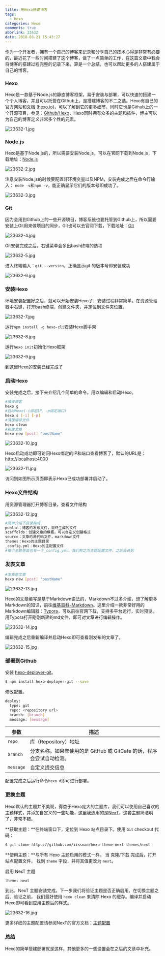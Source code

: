 ```yaml
---
title: 用Hexo搭建博客
tags:
  - Hexo
categories: Hexo
comments: true
abbrlink: 23632
date: 2018-08-21 15:43:27
---
```


作为一个开发者，拥有一个自己的博客来记录和分享自己的技术心得是非常有必要的，最近花了一些时间搭建了这个博客，做了一点简单的工作，在这篇文章中我会将博客的搭建过程完整的记录下来，算是一个总结，也可以帮助更多的人搭建属于自己的博客。

<!--more-->

### Hexo

Hexo是一款基于Node.js的静态博客框架，易于安装与部署，可以快速的搭建一个个人博客，并且可以托管在Github上，是搭建博客的不二之选。Hexo有自己的官方网站和文档 ([hexo.io](https://hexo.io))，可以了解到它的更多细节，同时它也是Github上的一个开源项目，参见：[Github/Hexo](https://github.com/hexojs/hexo)，Hexo同时拥有众多的主题和插件，博主可以为自己的博客定义非常多个性的元素。

![23632-1.jpg](https://i.loli.net/2020/02/19/YT2VnQdOgCkfWiI.jpg)

### Node.js

Hexo是基于Node.js的，所以需要安装Node.js，可以在官网下载到Node.js，下载地址：[Node.js](https://nodejs.org/zh-cn/download/)

![23632-2.jpg](https://i.loli.net/2020/02/19/nvxB8zcRZfhqV4G.jpg)

注意安装Node.js的时候要配置好环境变量以及NPM，安装完成之后在命令行输入： `node -v`和`npm -v`，能正确显示它们的版本号即成功了。

![23632-3.jpg](https://i.loli.net/2020/02/19/bMGxo1LvUYh5fgi.jpg)

### Git

因为会用到Github上的一些开源项目，博客系统也要托管到Github上，所以需要安装上Git用来做项目的同步，Git也可以去官网下载，下载地址：[Git](https://git-scm.com/download)

![23632-4.jpg](https://i.loli.net/2020/02/19/E9KWgyBZOPFlfXw.jpg)

Git安装完成之后，右键菜单会多出bash终端的选项

![23632-5.jpg](https://i.loli.net/2020/02/19/6JPHQLubjrcDA5O.jpg)

进入终端输入：`git --version`，正确显示git 的版本号即安装成功

![23632-6.jpg](https://i.loli.net/2020/02/19/EYivdTXLWz9VB5j.jpg)

### 安装Hexo

环境安装配置好之后，就可以开始安装Hexo了，安装过程非常简单。在资源管理器中右键，打开bash终端，创建文件夹，并定位到文件夹位置。

![23632-7.jpg](https://i.loli.net/2020/02/19/7HpVZcEukPNtfR5.jpg)



运行`npm install -g hexo-cli`安装Hexo脚手架

![23632-8.jpg](https://i.loli.net/2020/02/19/OIehiZsKpuCvWFL.jpg)

运行`hexo init`初始化Hexo框架

![23632-9.jpg](https://i.loli.net/2020/02/19/5hKSJlIcgj8EQPG.jpg)

到这里Hexo的安装已经完成了

### 启动Hexo

安装完成之后，接下来介绍几个简单的命令，用以编辑和启动Hexo。

```bash
#编译博客
hexo g
#启动Hexo(-i绑定IP，-p绑定端口)
hexo s [-i] [-p]
#清理编译文件
hexo clean
#新建文章
hexo new [post] "postName"
```

![23632-10.jpg](https://i.loli.net/2020/02/19/Etfq64ZGJL52OMX.jpg)

Hexo启动成功即可访问Hexo绑定的IP和端口查看博客了，默认的URL是：[http://localhost:4000](http://localhost:4000)

![23632-11.jpg](https://i.loli.net/2020/02/19/37iZ5BvLzbCmpqu.jpg)

访问到如图所示页面即表示Hexo已成功部署并启动了。

### Hexo文件结构

用资源管理器打开博客目录，查看文件结构

![23632-12.jpg](https://i.loli.net/2020/02/19/Dri4avWX5KQ92SY.jpg)



```bash
#简单介绍下目录构成
public：博客的发布文件，最终生成的文件
scaffolds：创建文章的模板，可以自定义创建格式
source：文章的源代码文件，markdown文件
themes：Hexo的主题目录
_config.yml：Hexo的主配置文件
#每个主题里面也有一个_config.yml，我们称之为主题配置文件，之后会讲到
```

### 发表文章

```bash
#发表新文章
hexo new [post] "postName"
```

![23632-13.jpg](https://i.loli.net/2020/02/19/rKdoOzIJGsjvWV7.jpg)

Hexo的文章编写是基于Markdown语法的，Markdown不过多介绍，想了解更多Markdown的知识，前往[维基百科-Markdown](https://zh.wikipedia.org/wiki/Markdown)。这里介绍一款非常好用的Markdown编辑器：[Typora](https://typora.io/)，可以前往官网下载，支持多平台运行，实时预览。用Typora打开刚刚新建的md文件，即可对文章进行编辑操作。

![23632-14.jpg](https://i.loli.net/2020/02/19/Amsjtzg83NvkZVf.jpg)

编辑完成之后重新编译并启动Hexo即可查看刚发布的文章了。

![23632-15.jpg](https://i.loli.net/2020/02/19/tIav4KzgyqjskLP.jpg)

### 部署到Github

安装 [hexo-deployer-git](https://github.com/hexojs/hexo-deployer-git)。

```bash
$ npm install hexo-deployer-git --save
```

修改配置。

```bash
deploy:
  type: git
  repo: <repository url>
  branch: [branch]
  message: [message]
```

| 参数      | 描述                                                         |
| --------- | ------------------------------------------------------------ |
| `repo`    | 库（Repository）地址                                         |
| `branch`  | 分支名称。如果您使用的是 GitHub 或 GitCafe 的话，程序会尝试自动检测。 |
| `message` | 自定义提交信息                                               |

配置完成之后运行命令`hexo d`即可进行部署。

### 更换主题

Hexo默认的主题并不美观，得益于Hexo庞大的主题库，我们可以使用自己喜欢的主题样式，并添加自定义的一些功能，这里我选用的是[NexT](https://theme-next.iissnan.com/)，这套主题简洁明了，非常不错。

**获取主题：**在终端窗口下，定位到 Hexo 站点目录下。使用 `Git` checkout 代码：

```bash
$ git clone https://github.com/iissnan/hexo-theme-next themes/next
```

**使用主题：**与所有 Hexo 主题启用的模式一样。 当 克隆/下载 完成后，打开 站点配置文件， 找到 `theme` 字段，并将其值更改为 `next`。

启用 NexT 主题

```xml
theme: next
```

到此，NexT 主题安装完成。下一步我们将验证主题是否正确启用。在切换主题之后、验证之前， 我们最好使用 `hexo clean` 来清除 Hexo 的缓存。编译并启动Hexo即可看到应用主题后的样式。

![23632-16.jpg](https://i.loli.net/2020/02/19/viMnT73XKdrA8OG.jpg)

更多详细的主题配置请参阅NexT的官方文档：[主题配置](https://theme-next.iissnan.com/theme-settings.html)

### 总结

Hexo的简单搭建部署就是这样，其他更多的一些设置会在之后的文章中补充。
